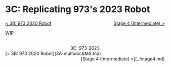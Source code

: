 <style>
.right{
    float:right;
}
.center{
    text-align:center;
}

.left{
    float:left;
}
</style>

# 3C: Replicating 973's 2023 Robot

<span class="left">[< 3B: 973 2020 Robot](3A-multidoc&MS.md)</span> <span class="right">[Stage 4 (Intermediate) >](../stage4.md)</span>
<br>

WIP

<br>
<center>3C: 973-2023</center> 
<span class="left">[< 3B: 973 2020 Robot](3A-multidoc&MS.md)</span> <span class="right">[Stage 4 (Intermediate) >](../stage4.md)</span>
<br>
<br>